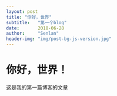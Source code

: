 ```yaml
---
layout: post
title: "你好，世界"
subtitle:   "第一个blog"
date:       2018-06-28
author:     "Senlan"
header-img: "img/post-bg-js-version.jpg"
---
```

# 你好，世界！
这是我的第一篇博客的文章

